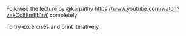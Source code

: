 Followed the lecture by @karpathy https://www.youtube.com/watch?v=kCc8FmEb1nY
completely

To try excercises and print iteratively 